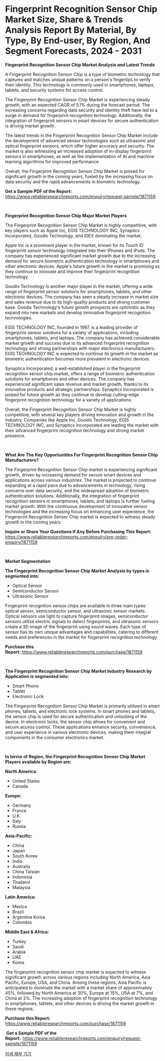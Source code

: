 <p><h1>Fingerprint Recognition Sensor Chip Market Size, Share & Trends Analysis Report By Material, By Type, By End-user, By Region, And Segment Forecasts, 2024 - 2031</h1></p><p><strong>Fingerprint Recognition Sensor Chip Market Analysis and Latest Trends</strong></p>
<p><p>A Fingerprint Recognition Sensor Chip is a type of biometric technology that captures and matches unique patterns on a person's fingertips to verify their identity. This technology is commonly used in smartphones, laptops, tablets, and security systems for access control.</p><p>The Fingerprint Recognition Sensor Chip Market is experiencing steady growth, with an expected CAGR of 5.1% during the forecast period. The increasing concerns regarding data security and identity theft have led to a surge in demand for fingerprint recognition technology. Additionally, the integration of fingerprint sensors in smart devices for secure authentication is driving market growth.</p><p>The latest trends in the Fingerprint Recognition Sensor Chip Market include the development of advanced sensor technologies such as ultrasonic and optical fingerprint sensors, which offer higher accuracy and security. The market is also witnessing an increased adoption of in-display fingerprint sensors in smartphones, as well as the implementation of AI and machine learning algorithms for improved performance.</p><p>Overall, the Fingerprint Recognition Sensor Chip Market is poised for significant growth in the coming years, fueled by the increasing focus on data security and the rapid advancements in biometric technology.</p></p>
<p><strong>Get a Sample PDF of the Report:&nbsp;</strong> <a href="https://www.reliableresearchreports.com/enquiry/request-sample/1871159">https://www.reliableresearchreports.com/enquiry/request-sample/1871159</a></p>
<p>&nbsp;</p>
<p><strong>Fingerprint Recognition Sensor Chip Major Market Players</strong></p>
<p><p>The Fingerprint Recognition Sensor Chip Market is highly competitive, with key players such as Apple Inc, EGIS TECHNOLOGY INC, Synaptics Incorporated, Goodix Technology, and IDEX dominating the market.</p><p>Apple Inc is a prominent player in the market, known for its Touch ID fingerprint sensor technology integrated into their iPhones and iPads. The company has experienced significant market growth due to the increasing demand for secure biometric authentication technology in smartphones and other electronic devices. Apple's future growth in the market is promising as they continue to innovate and improve their fingerprint recognition technology.</p><p>Goodix Technology is another major player in the market, offering a wide range of fingerprint sensor solutions for smartphones, tablets, and other electronic devices. The company has seen a steady increase in market size and sales revenue due to its high-quality products and strong customer base. Goodix Technology's future growth prospects are optimistic as they expand into new markets and develop innovative fingerprint recognition technologies.</p><p>EGIS TECHNOLOGY INC, founded in 1997, is a leading provider of fingerprint sensor solutions for a variety of applications, including smartphones, tablets, and laptops. The company has achieved considerable market growth and success due to its advanced fingerprint recognition technology and strong partnerships with major electronics manufacturers. EGIS TECHNOLOGY INC is expected to continue its growth in the market as biometric authentication becomes more prevalent in electronic devices.</p><p>Synaptics Incorporated, a well-established player in the fingerprint recognition sensor chip market, offers a range of biometric authentication solutions for smartphones and other devices. The company has experienced significant sales revenue and market growth, thanks to its innovative products and strategic partnerships. Synaptics Incorporated is poised for future growth as they continue to develop cutting-edge fingerprint recognition technology for a variety of applications.</p><p>Overall, the Fingerprint Recognition Sensor Chip Market is highly competitive, with several key players driving innovation and growth in the industry. Companies like Apple Inc, Goodix Technology, EGIS TECHNOLOGY INC, and Synaptics Incorporated are leading the market with their advanced fingerprint recognition technology and strong market presence.</p></p>
<p>&nbsp;</p>
<p><strong>What Are The Key Opportunities For Fingerprint Recognition Sensor Chip Manufacturers?</strong></p>
<p><p>The Fingerprint Recognition Sensor Chip market is experiencing significant growth, driven by increasing demand for secure smart devices and applications across various industries. The market is projected to continue expanding at a rapid pace due to advancements in technology, rising concerns over data security, and the widespread adoption of biometric authentication solutions. Additionally, the integration of fingerprint recognition sensors in smartphones, tablets, and laptops is further fueling market growth. With the continuous development of innovative sensor technologies and the increasing focus on enhancing user experience, the Fingerprint Recognition Sensor Chip market is expected to witness steady growth in the coming years.</p></p>
<p><strong>Inquire or Share Your Questions If Any Before Purchasing This Report:</strong> <a href="https://www.reliableresearchreports.com/enquiry/pre-order-enquiry/1871159">https://www.reliableresearchreports.com/enquiry/pre-order-enquiry/1871159</a></p>
<p>&nbsp;</p>
<p><strong>Market Segmentation</strong></p>
<p><strong>The Fingerprint Recognition Sensor Chip Market Analysis by types is segmented into:</strong></p>
<p><ul><li>Optical Sensor</li><li>Semiconductor Sensor</li><li>Ultrasonic Sensor</li></ul></p>
<p><p>Fingerprint recognition sensor chips are available in three main types: optical sensor, semiconductor sensor, and ultrasonic sensor markets. Optical sensors use light to capture fingerprint images, semiconductor sensors utilize electric signals to detect fingerprints, and ultrasonic sensors create a 3D image of the fingerprint using sound waves. Each type of sensor has its own unique advantages and capabilities, catering to different needs and preferences in the market for fingerprint recognition technology.</p></p>
<p><strong>Purchase this Report:&nbsp;</strong><a href="https://www.reliableresearchreports.com/purchase/1871159">https://www.reliableresearchreports.com/purchase/1871159</a></p>
<p>&nbsp;</p>
<p><strong>The Fingerprint Recognition Sensor Chip Market Industry Research by Application is segmented into:</strong></p>
<p><ul><li>Smart Phone</li><li>Tablet</li><li>Electronic Lock</li></ul></p>
<p><p>The Fingerprint Recognition Sensor Chip Market is primarily utilized in smart phones, tablets, and electronic lock systems. In smart phones and tablets, the sensor chip is used for secure authentication and unlocking of the device. In electronic locks, the sensor chip allows for convenient and secure access control. These applications enhance security, convenience, and user experience in various electronic devices, making them integral components in the consumer electronics market.</p></p>
<p>&nbsp;</p>
<p><strong>In terms of Region, the Fingerprint Recognition Sensor Chip Market Players available by Region are:</strong></p>
<p>
    <p> <strong> North America: </strong>
        <ul>
            <li>United States</li>
            <li>Canada</li>
        </ul>
        </p> 
    <p> <strong> Europe: </strong>
        <ul>
            <li>Germany</li>
            <li>France</li>
            <li>U.K.</li>
            <li>Italy</li>
            <li>Russia</li>
        </ul>
        </p> 
    <p> <strong> Asia-Pacific: </strong>
        <ul>
            <li>China</li>
            <li>Japan</li>
            <li>South Korea</li>
            <li>India</li>
            <li>Australia</li>
            <li>China Taiwan</li>
            <li>Indonesia</li>
            <li>Thailand</li>
            <li>Malaysia</li>
        </ul>
        </p> 
    <p> <strong> Latin America: </strong>
        <ul>
            <li>Mexico</li>
            <li>Brazil</li>
            <li>Argentina Korea</li>
            <li>Colombia</li>
        </ul>
        </p> 
    <p> <strong> Middle East & Africa: </strong>
        <ul>
            <li>Turkey</li>
            <li>Saudi</li>
            <li>Arabia</li>
            <li>UAE</li>
            <li>Korea</li>
        </ul>
    </p>
    </p>
<p><p>The fingerprint recognition sensor chip market is expected to witness significant growth across various regions including North America, Asia Pacific, Europe, USA, and China. Among these regions, Asia Pacific is anticipated to dominate the market with a market share of approximately 45%, followed by North America at 30%, Europe at 15%, USA at 7%, and China at 3%. The increasing adoption of fingerprint recognition technology in smartphones, tablets, and other devices is driving the market growth in these regions.</p></p>
<p><strong>Purchase this Report: </strong><a href="https://www.reliableresearchreports.com/purchase/1871159">https://www.reliableresearchreports.com/purchase/1871159</a></p>
<p>&nbsp;<strong>Get a Sample PDF of the Report:&nbsp;&nbsp;</strong><a href="https://www.reliableresearchreports.com/enquiry/request-sample/1871159">https://www.reliableresearchreports.com/enquiry/request-sample/1871159</a></p>
<p><strong></strong></p>
<p><p><a href="https://github.com/idcefvhkdut6/Market-Research-Report-List-1/blob/main/839757812723.md">미세 해부 기기</a></p></p>